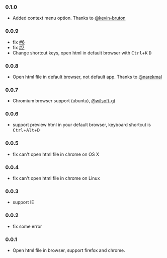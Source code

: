 ### 0.1.0

- Added context menu option. Thanks to [@kevin-bruton](https://github.com/kevin-bruton)


### 0.0.9

- fix [#6](https://github.com/coderfe/vscode-open-in-browser/issues/6)
- fix [#7](https://github.com/coderfe/vscode-open-in-browser/issues/7)
- Change shortcut keys, open html in default browser with <kbd>Ctrl</kbd>+<kbd>K</kbd> <kbd>D</kbd>

### 0.0.8

- Open html file in default browser, not default app. Thanks to [@narekmal](https://github.com/narekmal)

### 0.0.7

- Chromium browser support (ubuntu), [@wilsoft-gt](https://github.com/wilsoft-gt)

### 0.0.6
- support preview html in your default browser, keyboard shortcut is <kbd>Ctrl</kbd>+<kbd>Alt</kbd>+<kbd>D</kbd>

### 0.0.5
- fix can't open html file in chrome on OS X

### 0.0.4
- fix can't open html file in chrome on Linux

### 0.0.3

- support IE

### 0.0.2

- fix some error

### 0.0.1

- Open html file in browser, support firefox and chrome.

